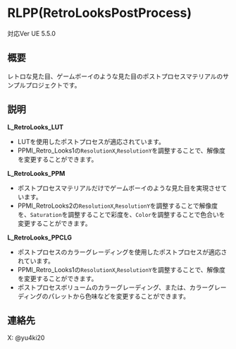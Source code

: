 # RLPP(RetroLooksPostProcess) 
対応Ver UE 5.5.0

## 概要
レトロな見た目、ゲームボーイのような見た目のポストプロセスマテリアルのサンプルプロジェクトです。

## 説明
**L_RetroLooks_LUT**
* LUTを使用したポストプロセスが適応されています。
* PPMI_Retro_Looks1の`ResolutionX`,`ResolutionY`を調整することで、解像度を変更することができます。

**L_RetroLooks_PPM**
* ポストプロセスマテリアルだけでゲームボーイのような見た目を実現させています。
* PPMI_RetroLooks2の`ResolutionX`,`ResolutionY`を調整することで解像度を、`Saturation`を調整することで彩度を、`Color`を調整することで色合いを変更することができます。

**L_RetroLooks_PPCLG**
* ポストプロセスのカラーグレーディングを使用したポストプロセスが適応されています。
* PPMI_Retro_Looks1の`ResolutionX`,`ResolutionY`を調整することで、解像度を変更することができます。
* ポストプロセスボリュームのカラーグレーディング、または、カラーグレーディングのパレットから色味などを変更することができます。

## 連絡先
X: @yu4ki20
